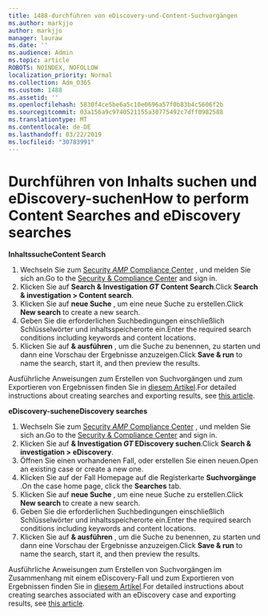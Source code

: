 ```yaml
---
title: 1488-durchführen von eDiscovery-und-Content-Suchvorgängen
ms.author: markjjo
author: markjjo
manager: lauraw
ms.date: ''
ms.audience: Admin
ms.topic: article
ROBOTS: NOINDEX, NOFOLLOW
localization_priority: Normal
ms.collection: Adm_O365
ms.custom: 1488
ms.assetid: ''
ms.openlocfilehash: 5830f4ce5be6a5c10e0696a57f0b83b4c5606f2b
ms.sourcegitcommit: 03a156a9c9740521155a30775492c7dff0982588
ms.translationtype: MT
ms.contentlocale: de-DE
ms.lasthandoff: 03/22/2019
ms.locfileid: "30783991"
---
```

# <a name="how-to-perform-content-searches-and-ediscovery-searches"></a><span data-ttu-id="00591-102">Durchführen von Inhalts suchen und eDiscovery-suchen</span><span class="sxs-lookup"><span data-stu-id="00591-102">How to perform Content Searches and eDiscovery searches</span></span>

<span data-ttu-id="00591-103">**Inhaltssuche**</span><span class="sxs-lookup"><span data-stu-id="00591-103">**Content Search**</span></span>

1. <span data-ttu-id="00591-104">Wechseln Sie zum [Security _AMP_ Compliance Center](https://protection.office.com) , und melden Sie sich an.</span><span class="sxs-lookup"><span data-stu-id="00591-104">Go to the [Security & Compliance Center](https://protection.office.com) and sign in.</span></span>
2. <span data-ttu-id="00591-105">Klicken Sie auf **Search & Investigation _GT_ Content Search**.</span><span class="sxs-lookup"><span data-stu-id="00591-105">Click **Search & investigation > Content search**.</span></span>
3. <span data-ttu-id="00591-106">Klicken Sie auf **neue Suche** , um eine neue Suche zu erstellen.</span><span class="sxs-lookup"><span data-stu-id="00591-106">Click **New search** to create a new search.</span></span>
4. <span data-ttu-id="00591-107">Geben Sie die erforderlichen Suchbedingungen einschließlich Schlüsselwörter und inhaltsspeicherorte ein.</span><span class="sxs-lookup"><span data-stu-id="00591-107">Enter the required search conditions including keywords and content locations.</span></span>  
5. <span data-ttu-id="00591-108">Klicken Sie auf **& ausführen** , um die Suche zu benennen, zu starten und dann eine Vorschau der Ergebnisse anzuzeigen.</span><span class="sxs-lookup"><span data-stu-id="00591-108">Click **Save & run** to name the search, start it, and then preview the results.</span></span> 
 
<span data-ttu-id="00591-109">Ausführliche Anweisungen zum Erstellen von Suchvorgängen und zum Exportieren von Ergebnissen finden Sie in [diesem Artikel](https://docs.microsoft.com/office365/securitycompliance/content-search).</span><span class="sxs-lookup"><span data-stu-id="00591-109">For detailed instructions about creating searches and exporting results, see [this article](https://docs.microsoft.com/office365/securitycompliance/content-search).</span></span>

<span data-ttu-id="00591-110">**eDiscovery-suchen**</span><span class="sxs-lookup"><span data-stu-id="00591-110">**eDiscovery searches**</span></span>

1. <span data-ttu-id="00591-111">Wechseln Sie zum [Security _AMP_ Compliance Center](https://protection.office.com) , und melden Sie sich an.</span><span class="sxs-lookup"><span data-stu-id="00591-111">Go to the [Security & Compliance Center](https://protection.office.com) and sign in.</span></span>
2. <span data-ttu-id="00591-112">Klicken Sie auf **& Investigation _GT_ EDiscovery suchen**.</span><span class="sxs-lookup"><span data-stu-id="00591-112">Click **Search & investigation > eDiscovery**.</span></span>
3. <span data-ttu-id="00591-113">Öffnen Sie einen vorhandenen Fall, oder erstellen Sie einen neuen.</span><span class="sxs-lookup"><span data-stu-id="00591-113">Open an existing case or create a new one.</span></span>
4. <span data-ttu-id="00591-114">Klicken Sie auf der Fall Homepage auf die Registerkarte **Suchvorgänge** .</span><span class="sxs-lookup"><span data-stu-id="00591-114">On the case home page, click the **Searches** tab.</span></span>  
5. <span data-ttu-id="00591-115">Klicken Sie auf **neue Suche** , um eine neue Suche zu erstellen.</span><span class="sxs-lookup"><span data-stu-id="00591-115">Click **New search** to create a new search.</span></span>
6. <span data-ttu-id="00591-116">Geben Sie die erforderlichen Suchbedingungen einschließlich Schlüsselwörter und inhaltsspeicherorte ein.</span><span class="sxs-lookup"><span data-stu-id="00591-116">Enter the required search conditions including keywords and content locations.</span></span>  
7. <span data-ttu-id="00591-117">Klicken Sie auf **& ausführen** , um die Suche zu benennen, zu starten und dann eine Vorschau der Ergebnisse anzuzeigen.</span><span class="sxs-lookup"><span data-stu-id="00591-117">Click **Save & run** to name the search, start it, and then preview the results.</span></span>

<span data-ttu-id="00591-118">Ausführliche Anweisungen zum Erstellen von Suchvorgängen im Zusammenhang mit einem eDiscovery-Fall und zum Exportieren von Ergebnissen finden Sie in [diesem Artikel](https://docs.microsoft.com/office365/securitycompliance/ediscovery-cases).</span><span class="sxs-lookup"><span data-stu-id="00591-118">For detailed instructions about creating searches associated with an eDiscovery case and exporting results, see [this article](https://docs.microsoft.com/office365/securitycompliance/ediscovery-cases).</span></span>